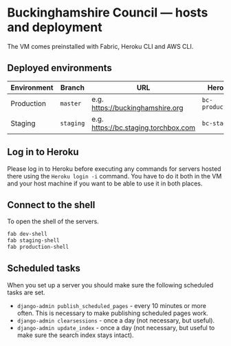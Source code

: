 # Buckinghamshire Council — hosts and deployment

The VM comes preinstalled with Fabric, Heroku CLI and AWS CLI.

## Deployed environments

| Environment | Branch    | URL                                  | Heroku          |
| ----------- | --------- | ------------------------------------ | --------------- |
| Production  | `master`  | e.g. https://buckinghamshire.org     | `bc-production` |
| Staging     | `staging` | e.g. https://bc.staging.torchbox.com | `bc-staging`    |

## Log in to Heroku

Please log in to Heroku before executing any commands for servers hosted there
using the `Heroku login -i` command. You have to do it both in the VM and your
host machine if you want to be able to use it in both places.

## Connect to the shell

To open the shell of the servers.

```bash
fab dev-shell
fab staging-shell
fab production-shell
```

## Scheduled tasks

When you set up a server you should make sure the following scheduled tasks are set.

- `django-admin publish_scheduled_pages` - every 10 minutes or more often. This is necessary to make publishing scheduled pages work.
- `django-admin clearsessions` - once a day (not necessary, but useful).
- `django-admin update_index` - once a day (not necessary, but useful to make sure the search index stays intact).
